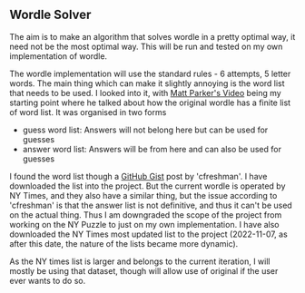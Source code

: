 ## Wordle Solver

The aim is to make an algorithm that solves wordle in a pretty optimal way, it need not be the most optimal way. This will be run and tested on my own implementation of wordle.

The wordle implementation will use the standard rules - 6 attempts, 5 letter words. The main thing which can make it slightly annoying is the word list that needs to be used. I looked into it, with [Matt Parker's Video](https://www.youtube.com/watch?v=_-AfhLQfb6w) being my starting point where he talked about how the original wordle has a finite list of word list. It was organised in two forms
- guess word list: Answers will not belong here but can be used for guesses
- answer word list: Answers will be from here and can also be used for guesses

I found the word list though a [GitHub Gist](https://gist.github.com/dracos/dd0668f281e685bad51479e5acaadb93) post by 'cfreshman'. I have downloaded the list into the project. But the current wordle is operated by NY Times, and they also have a similar thing, but the issue according to 'cfreshman' is that the answer list is not definitive, and thus it can't be used on the actual thing. Thus I am downgraded the scope of the project from working on the NY Puzzle to just on my own implementation. I have also downloaded the NY Times most updated list to the project (2022-11-07, as after this date, the nature of the lists became more dynamic). 

As the NY times list is larger and belongs to the current iteration, I will mostly be using that dataset, though will allow use of original if the user ever wants to do so.